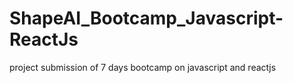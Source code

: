 # ShapeAI_Bootcamp_Javascript-ReactJs
project submission of 7 days bootcamp on javascript and reactjs
